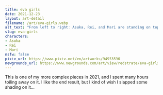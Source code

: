 ```yaml
---
title: eva girls
date: 2021-12-23
layout: art-detail
filename: /art/eva-girls.webp
alt_text: "From left to right: Asuka, Rei, and Mari are standing on top of a dark blue sky. Asuka has one hand on her hip, and making eye contact. Rei is looking up and is holding her elbow. Mari has a hand above her chest. Asuka has orange-brown hair, and a red plugsuit. Rei has pale blue hair, and a dark blue plugsuit. Mari has brown hair, and a bright pink plugsuit."
slug: eva-girls
characters:
- Asuka
- Rei
- Mari
nsfw: false
pixiv_url: https://www.pixiv.net/en/artworks/94953596
newgrounds_url: https://www.newgrounds.com/art/view/redstrate/eva-girls
---
```

This is one of my more complex pieces in 2021, and I spent many hours toiling away on it. I like the end result, but I kind of wish I slapped some shading on it...
